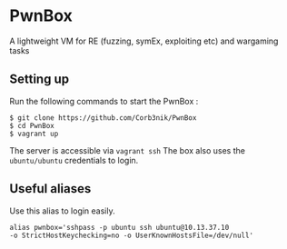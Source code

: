 # PwnBox
A lightweight VM for RE (fuzzing, symEx, exploiting etc) and wargaming tasks

## Setting up

Run the following commands to start the PwnBox :

```
$ git clone https://github.com/Corb3nik/PwnBox
$ cd PwnBox
$ vagrant up
```

The server is accessible via `vagrant ssh`
The box also uses the `ubuntu/ubuntu` credentials to login.

## Useful aliases

Use this alias to login easily.

```
alias pwnbox='sshpass -p ubuntu ssh ubuntu@10.13.37.10
-o StrictHostKeychecking=no -o UserKnownHostsFile=/dev/null'
```
